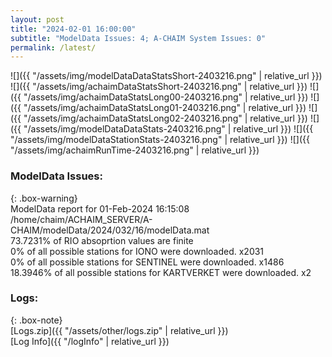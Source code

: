 ```yaml
---
layout: post
title: "2024-02-01 16:00:00"
subtitle: "ModelData Issues: 4; A-CHAIM System Issues: 0"
permalink: /latest/
---
```


![]({{ "/assets/img/modelDataDataStatsShort-2403216.png" | relative_url }})
![]({{ "/assets/img/achaimDataStatsShort-2403216.png" | relative_url }})
![]({{ "/assets/img/achaimDataStatsLong00-2403216.png" | relative_url }})
![]({{ "/assets/img/achaimDataStatsLong01-2403216.png" | relative_url }})
![]({{ "/assets/img/achaimDataStatsLong02-2403216.png" | relative_url }})
![]({{ "/assets/img/modelDataDataStats-2403216.png" | relative_url }})
![]({{ "/assets/img/modelDataStationStats-2403216.png" | relative_url }})
![]({{ "/assets/img/achaimRunTime-2403216.png" | relative_url }})


### ModelData Issues:  
  
{: .box-warning}  
 ModelData report for 01-Feb-2024 16:15:08   
 /home/chaim/ACHAIM_SERVER/A-CHAIM/modelData/2024/032/16/modelData.mat   
 73.7231% of RIO absoprtion values are finite   
 0% of all possible stations for IONO were downloaded. x2031   
 0% of all possible stations for SENTINEL were downloaded. x1486   
 18.3946% of all possible stations for KARTVERKET were downloaded. x2   
  


### Logs:  
  
{: .box-note}  
[Logs.zip]({{ "/assets/other/logs.zip" | relative_url }})  
[Log Info]({{ "/logInfo" | relative_url }})  
